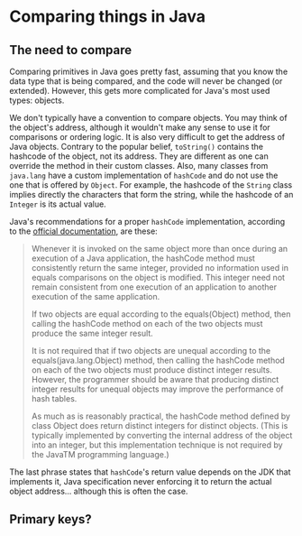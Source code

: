 # Comparing things in Java

## The need to compare

Comparing primitives in Java goes pretty fast, assuming that you know the data type that is being compared, and the code will never be changed (or extended). However, this gets more complicated for Java's most used types: objects.

We don't typically have a convention to compare objects. You may think of the object's address, although it wouldn't make any sense to use it for comparisons or ordering logic. It is also very difficult to get the address of Java objects. Contrary to the popular belief, `toString()` contains the hashcode of the object, not its address. They are different as one can override the method in their custom classes. Also, many classes from `java.lang` have a custom implementation of `hashCode` and do not use the one that is offered by `Object`. For example, the hashcode of the `String` class implies directly the characters that form the string, while the hashcode of an `Integer` is its actual value.

Java's recommendations for a proper `hashCode` implementation, according to the [official documentation](https://docs.oracle.com/javase/7/docs/api/java/lang/Object.html), are these:

> Whenever it is invoked on the same object more than once during an execution of a Java application, the hashCode method must consistently return the same integer, provided no information used in equals comparisons on the object is modified. This integer need not remain consistent from one execution of an application to another execution of the same application.
>
> If two objects are equal according to the equals(Object) method, then calling the hashCode method on each of the two objects must produce the same integer result.
>
> It is not required that if two objects are unequal according to the equals(java.lang.Object) method, then calling the hashCode method on each of the two objects must produce distinct integer results. However, the programmer should be aware that producing distinct integer results for unequal objects may improve the performance of hash tables.
>
> As much as is reasonably practical, the hashCode method defined by class Object does return distinct integers for distinct objects. (This is typically implemented by converting the internal address of the object into an integer, but this implementation technique is not required by the JavaTM programming language.)

The last phrase states that  `hashCode`'s return value depends on the JDK that implements it, Java specification never enforcing it to return the actual object address... although this is often the case.

## Primary keys?

